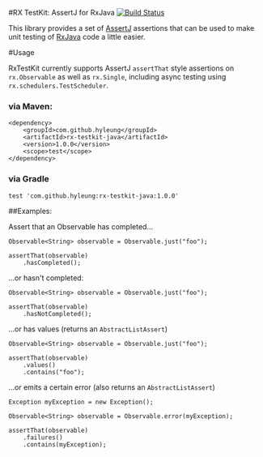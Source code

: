 #RX TestKit: AssertJ for RxJava [![Build Status](https://travis-ci.org/hyleung/rx-testkit.svg?branch=master)](https://travis-ci.org/hyleung/rx-testkit)

This library provides a set of [AssertJ](http://joel-costigliola.github.io/assertj/) assertions that can be used to make unit testing of [RxJava](https://github.com/ReactiveX/RxJava) code a little easier. 

#Usage

RxTestKit currently supports AssertJ `assertThat` style assertions on `rx.Observable` as well as `rx.Single`, including async testing using `rx.schedulers.TestScheduler`.  

### via Maven:
```
<dependency>
    <groupId>com.github.hyleung</groupId>
    <artifactId>rx-testkit-java</artifactId>
    <version>1.0.0</version>
    <scope>test</scope>
</dependency>
```

### via Gradle
```
test 'com.github.hyleung:rx-testkit-java:1.0.0'
```

##Examples:

Assert that an Observable has completed…
```
Observable<String> observable = Observable.just("foo");

assertThat(observable)
    .hasCompleted();
```

…or hasn't completed:
```
Observable<String> observable = Observable.just("foo");

assertThat(observable)
    .hasNotCompleted();
```

…or has values (returns an `AbstractListAssert`)
```
Observable<String> observable = Observable.just("foo");

assertThat(observable)
    .values()
    .contains("foo");
```
…or emits a certain error (also returns an `AbstractListAssert`)

```
Exception myException = new Exception();

Observable<String> observable = Observable.error(myException);

assertThat(observable)
    .failures()
    .contains(myException);
```

